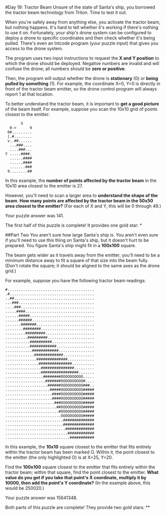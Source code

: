 #Day 19: Tractor Beam
Unsure of the state of Santa's ship, you borrowed the tractor beam technology from Triton. Time to test it out.

When you're safely away from anything else, you activate the tractor beam, but nothing happens. It's hard to 
tell whether it's working if there's nothing to use it on. Fortunately, your ship's drone system can be configured 
to deploy a drone to specific coordinates and then check whether it's being pulled. There's even an Intcode program 
(your puzzle input) that gives you access to the drone system.

The program uses two input instructions to request the **X and Y position** to which the drone should be deployed. 
Negative numbers are invalid and will confuse the drone; all numbers should be **zero or positive**.

Then, the program will output whether the drone is **stationary** (0) or **being pulled by something** (1). For example, 
the coordinate X=0, Y=0 is directly in front of the tractor beam emitter, so the drone control program will always 
report 1 at that location.

To better understand the tractor beam, it is important to **get a good picture** of the beam itself. For example, 
suppose you scan the 10x10 grid of points closest to the emitter:
```
       X
  0->      9
 0#.........
 |.#........
 v..##......
  ...###....
  ....###...
Y .....####.
  ......####
  ......####
  .......###
 9........##
```
In this example, the **number of points affected by the tractor beam** in the 10x10 area closest to the emitter is 27.

However, you'll need to scan a larger area to **understand the shape of the beam**. **How many points are affected by 
the tractor beam in the 50x50 area closest to the emitter?** (For each of X and Y, this will be 0 through 49.)

Your puzzle answer was 141.

The first half of this puzzle is complete! It provides one gold star: *

##Part Two
You aren't sure how large Santa's ship is. You aren't even sure if you'll need to use this thing on Santa's ship, 
but it doesn't hurt to be prepared. You figure Santa's ship might fit in a **100x100** square.

The beam gets wider as it travels away from the emitter; you'll need to be a minimum distance away to fit a square 
of that size into the beam fully. (Don't rotate the square; it should be aligned to the same axes as the drone grid.)

For example, suppose you have the following tractor beam readings:
```
#.......................................
.#......................................
..##....................................
...###..................................
....###.................................
.....####...............................
......#####.............................
......######............................
.......#######..........................
........########........................
.........#########......................
..........#########.....................
...........##########...................
...........############.................
............############................
.............#############..............
..............##############............
...............###############..........
................###############.........
................#################.......
.................########OOOOOOOOOO.....
..................#######OOOOOOOOOO#....
...................######OOOOOOOOOO###..
....................#####OOOOOOOOOO#####
.....................####OOOOOOOOOO#####
.....................####OOOOOOOOOO#####
......................###OOOOOOOOOO#####
.......................##OOOOOOOOOO#####
........................#OOOOOOOOOO#####
.........................OOOOOOOOOO#####
..........................##############
..........................##############
...........................#############
............................############
.............................###########
```
In this example, the **10x10** square closest to the emitter that fits entirely within the tractor beam has been marked O. 
Within it, the point closest to the emitter (the only highlighted O) is at X=25, Y=20.

Find the **100x100** square closest to the emitter that fits entirely within the tractor beam; within that square, find 
the point closest to the emitter. **What value do you get if you take that point's X coordinate, multiply it by 10000, 
then add the point's Y coordinate?** (In the example above, this would be 250020.)

Your puzzle answer was 15641348.

Both parts of this puzzle are complete! They provide two gold stars: **